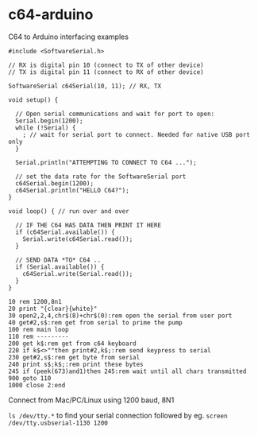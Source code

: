 # c64-arduino
C64 to Arduino interfacing examples

```
#include <SoftwareSerial.h>

// RX is digital pin 10 (connect to TX of other device)
// TX is digital pin 11 (connect to RX of other device)

SoftwareSerial c64Serial(10, 11); // RX, TX

void setup() {
  
  // Open serial communications and wait for port to open:
  Serial.begin(1200);
  while (!Serial) {
    ; // wait for serial port to connect. Needed for native USB port only
  }

  Serial.println("ATTEMPTING TO CONNECT TO C64 ...");

  // set the data rate for the SoftwareSerial port
  c64Serial.begin(1200);
  c64Serial.println("HELLO C64?");
}

void loop() { // run over and over

  // IF THE C64 HAS DATA THEN PRINT IT HERE
  if (c64Serial.available()) {
    Serial.write(c64Serial.read());
  }

  // SEND DATA *TO* C64 ..
  if (Serial.available()) {
    c64Serial.write(Serial.read());
  }
}
```

```
10 rem 1200,8n1
20 print "{clear}{white}"
30 open2,2,4,chr$(8)+chr$(0):rem open the serial from user port
40 get#2,s$:rem get from serial to prime the pump
100 rem main loop
110 rem ---------
200 get k$:rem get from c64 keyboard
220 if k$<>""then print#2,k$;:rem send keypress to serial
230 get#2,s$:rem get byte from serial
240 print s$;k$;:rem print these bytes
245 if (peek(673)and1)then 245:rem wait until all chars transmitted
900 goto 110
1000 close 2:end
```

Connect from Mac/PC/Linux using 1200 baud, 8N1

```ls /dev/tty.*``` to find your serial connection followed by eg. ```screen /dev/tty.usbserial-1130 1200```
